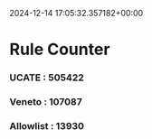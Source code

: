 2024-12-14 17:05:32.357182+00:00
# Rule Counter 
 ### UCATE : 505422

 ### Veneto : 107087

 ### Allowlist : 13930